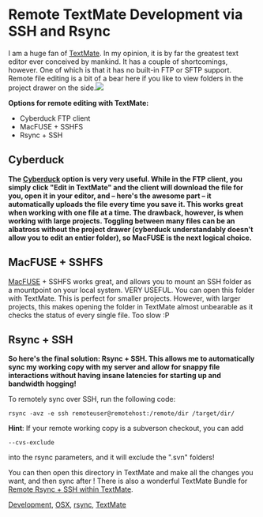 # Remote TextMate Development via SSH and Rsync

  I am a huge fan of [TextMate](http://kennethreitz.com/blog/if-textmate-42/ "TextMate is God"). In my opinion, it is by far the greatest text editor ever conceived by mankind. It has a couple of shortcomings, however. One of which is that it has no built\-in FTP or SFTP support. Remote file editing is a bit of a bear here if you like to view folders in the project drawer on the side.![](http://media.kennethreitz.com/images/textmate-logo.png)

 **Options for remote editing with TextMate:**

 * Cyberduck FTP client
* MacFUSE \+ SSHFS
* Rsync \+ SSH

 ## Cyberduck

 **The [Cyberduck](http://david.olrik.dk/files/Synchronize_remote_directory_rsync_ssh.zip) option is very very useful. While in the FTP client, you simply click "Edit in TextMate" and the client will download the file for you, open it in your editor, and – here's the awesome part – it automatically uploads the file every time you save it. This works great when working with one file at a time. The drawback, however, is when working with large projects. Toggling between many files can be an albatross without the project drawer (cyberduck understandably doesn't allow you to edit an entier folder), so MacFUSE is the next logical choice.**

 ## MacFUSE \+ SSHFS

 [MacFUSE](http://www.pqrs.org/tekezo/macosx/sshfs/) \+ SSHFS works great, and allows you to mount an SSH folder as a mountpoint on your local system. VERY USEFUL. You can open this folder with TextMate. This is perfect for smaller projects. However, with larger projects, this makes opening the folder in TextMate almost unbearable as it checks the status of every single file. Too slow :P

 ## Rsync \+ SSH

 **So here's the final solution: Rsync \+ SSH. This allows me to automatically sync my working copy with my server and allow for snappy file interactions without having insane latencies for starting up and bandwidth hogging!**

 To remotely sync over SSH, run the following code:

 
```
rsync -avz -e ssh remoteuser@remotehost:/remote/dir /target/dir/
```
 **Hint**: If your remote working copy is a subverson checkout, you can add 
```
--cvs-exclude
```
  into the rsync parameters, and it will exclude the ".svn" folders!



 You can then open this directory in TextMate and make all the changes you want, and then sync after ! There is also a wonderful TextMate Bundle for [Remote Rsync \+ SSH within TextMate](http://david.olrik.dk/files/Synchronize_remote_directory_rsync_ssh.zip).

 [Development](http://technorati.com/tag/Development), [OSX](http://technorati.com/tag/OSX), [rsync](http://technorati.com/tag/rsync), [TextMate](http://technorati.com/tag/TextMate)  